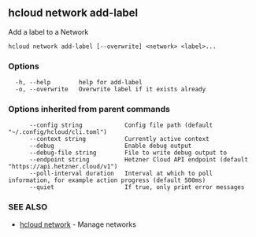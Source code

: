 ## hcloud network add-label

Add a label to a Network

```
hcloud network add-label [--overwrite] <network> <label>...
```

### Options

```
  -h, --help        help for add-label
  -o, --overwrite   Overwrite label if it exists already
```

### Options inherited from parent commands

```
      --config string            Config file path (default "~/.config/hcloud/cli.toml")
      --context string           Currently active context
      --debug                    Enable debug output
      --debug-file string        File to write debug output to
      --endpoint string          Hetzner Cloud API endpoint (default "https://api.hetzner.cloud/v1")
      --poll-interval duration   Interval at which to poll information, for example action progress (default 500ms)
      --quiet                    If true, only print error messages
```

### SEE ALSO

* [hcloud network](hcloud_network.md)	 - Manage networks
